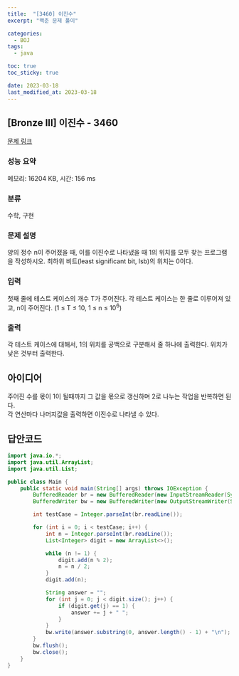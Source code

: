 ```yaml
---
title:  "[3460] 이진수"
excerpt: "백준 문제 풀이"

categories:
  - BOJ
tags:
  - java

toc: true
toc_sticky: true

date: 2023-03-18
last_modified_at: 2023-03-18
---
```

## [Bronze III] 이진수 - 3460 

[문제 링크](https://www.acmicpc.net/problem/3460) 

### 성능 요약

메모리: 16204 KB, 시간: 156 ms

### 분류

수학, 구현

### 문제 설명

<p>양의 정수 n이 주어졌을 때, 이를 이진수로 나타냈을 때 1의 위치를 모두 찾는 프로그램을 작성하시오. 최하위 비트(least significant bit, lsb)의 위치는 0이다.</p>

### 입력 

 <p>첫째 줄에 테스트 케이스의 개수 T가 주어진다. 각 테스트 케이스는 한 줄로 이루어져 있고, n이 주어진다. (1 ≤ T ≤ 10, 1 ≤ n ≤ 10<sup>6</sup>)</p>

### 출력 

 <p>각 테스트 케이스에 대해서, 1의 위치를 공백으로 구분해서 줄 하나에 출력한다. 위치가 낮은 것부터 출력한다.</p>

## 아이디어
주어진 수를 몫이 1이 될때까지 그 값을 몫으로 갱신하며 2로 나누는 작업을 반복하면 된다.  
각 연산마다 나머지값을 출력하면 이진수로 나타낼 수 있다.  

## 답안코드
```java
import java.io.*;
import java.util.ArrayList;
import java.util.List;

public class Main {
    public static void main(String[] args) throws IOException {
        BufferedReader br = new BufferedReader(new InputStreamReader(System.in));
        BufferedWriter bw = new BufferedWriter(new OutputStreamWriter(System.out));

        int testCase = Integer.parseInt(br.readLine());

        for (int i = 0; i < testCase; i++) {
            int n = Integer.parseInt(br.readLine());
            List<Integer> digit = new ArrayList<>();

            while (n != 1) {
                digit.add(n % 2);
                n = n / 2;
            }
            digit.add(n);

            String answer = "";
            for (int j = 0; j < digit.size(); j++) {
                if (digit.get(j) == 1) {
                    answer += j + " ";
                }
            }
            bw.write(answer.substring(0, answer.length() - 1) + "\n");
        }
        bw.flush();
        bw.close();
    }
}
```